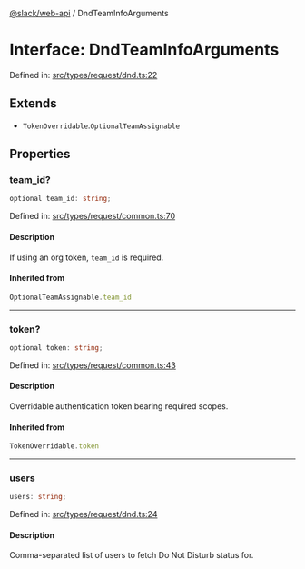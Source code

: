 [@slack/web-api](../index.md) / DndTeamInfoArguments

# Interface: DndTeamInfoArguments

Defined in: [src/types/request/dnd.ts:22](https://github.com/slackapi/node-slack-sdk/blob/main/packages/web-api/src/types/request/dnd.ts#L22)

## Extends

- `TokenOverridable`.`OptionalTeamAssignable`

## Properties

### team\_id?

```ts
optional team_id: string;
```

Defined in: [src/types/request/common.ts:70](https://github.com/slackapi/node-slack-sdk/blob/main/packages/web-api/src/types/request/common.ts#L70)

#### Description

If using an org token, `team_id` is required.

#### Inherited from

```ts
OptionalTeamAssignable.team_id
```

***

### token?

```ts
optional token: string;
```

Defined in: [src/types/request/common.ts:43](https://github.com/slackapi/node-slack-sdk/blob/main/packages/web-api/src/types/request/common.ts#L43)

#### Description

Overridable authentication token bearing required scopes.

#### Inherited from

```ts
TokenOverridable.token
```

***

### users

```ts
users: string;
```

Defined in: [src/types/request/dnd.ts:24](https://github.com/slackapi/node-slack-sdk/blob/main/packages/web-api/src/types/request/dnd.ts#L24)

#### Description

Comma-separated list of users to fetch Do Not Disturb status for.

